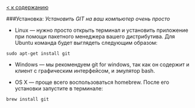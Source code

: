 [< к содержанию](./readme.md)

###Установка:
*Установить GIT на ваш компьютер очень просто*
* Linux — нужно просто открыть терминал и установить приложение при помощи пакетного менеджера вашего дистрибутива. Для Ubuntu команда будет выглядеть следующим образом:

```
sudo apt-get install git
```
* Windows — мы рекомендуем git for windows, так как он содержит и клиент с графическим интерфейсом, и эмулятор bash.



* OS X — проще всего воспользоваться homebrew. После его установки запустите в терминале:

```
brew install git
```
